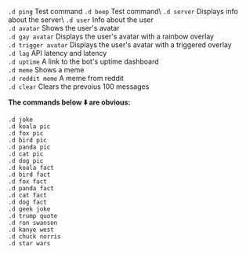 `.d ping` Test command
`.d beep` Test command\ 
`.d server` Displays info about the server\ 
`.d user` Info about the user\
`.d avatar` Shows the user's avatar\
`.d gay avatar` Displays the user's avatar with a rainbow overlay\
`.d trigger avatar` Displays the user's avatar with a triggered overlay\
`.d lag` API latency and latency\
`.d uptime` A link to the bot's uptime dashboard\
`.d meme` Shows a meme\
`.d reddit meme` A meme from reddit\
`.d clear` Clears the prevoius 100 messages

**The commands below :arrow_down: are obvious:**

`.d joke`\
`.d koala pic`\
`.d fox pic`\
`.d bird pic`\
`.d panda pic`\
`.d cat pic`\
`.d dog pic`\
`.d koala fact`\
`.d bird fact`\
`.d fox fact`\
`.d panda fact`\
`.d cat fact`\
`.d dog fact`\
`.d geek joke`\
`.d trump quote`\
`.d ron swanson`\
`.d kanye west`\
`.d chuck norris`\
`.d star wars`
